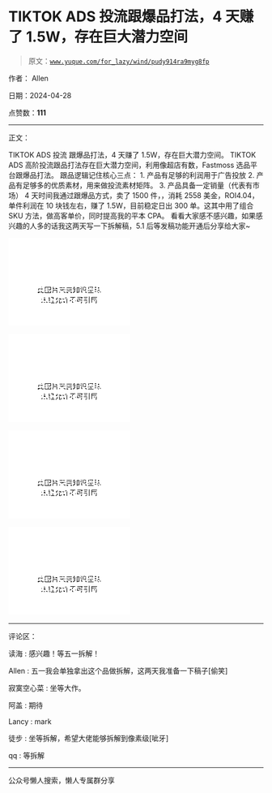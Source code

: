 # TIKTOK ADS 投流跟爆品打法，4 天赚了 1.5W，存在巨大潜力空间

> 原文：[`www.yuque.com/for_lazy/wind/pudy914ra9myg8fp`](https://www.yuque.com/for_lazy/wind/pudy914ra9myg8fp)

作者： Allen

日期：2024-04-28

点赞数：**111**

* * *

正文：

TIKTOK ADS 投流 跟爆品打法，4 天赚了 1.5W，存在巨大潜力空间。 TIKTOK
ADS 高阶投流跟品打法存在巨大潜力空间，利用像超店有数，Fastmoss 选品平台跟爆品打法。 跟品逻辑记住核心三点： 1\. 产品有足够的利润用于广告投放
2\. 产品有足够多的优质素材，用来做投流素材矩阵。 3\. 产品具备一定销量（代表有市场）
4 天时间我通过跟爆品方式，卖了 1500 件，，消耗 2558 美金，ROI4.04，单件利润在 10 块钱左右，赚了 1.5W，目前稳定日出 300 单。这其中用了组合 SKU 方法，做高客单价，同时提高我的平本 CPA。
看看大家感不感兴趣，如果感兴趣的人多的话我这两天写一下拆解稿，5.1 后等发稿功能开通后分享给大家~

![](img/0148e8f7f0432112e8a4d3929ef731d2.png)

![](img/f30ac06d0b58b37fbad8a929f4416ef2.png)

![](img/afccb00a2f729e9b7abf9e42a39551d3.png)

![](img/3818a9cf52404b16f35b9c5d21a3d4e7.png)

* * *

评论区：

读海 : 感兴趣！等五一拆解！

Allen : 五一我会单独拿出这个品做拆解，这两天我准备一下稿子[偷笑]

寂寞空心菜 : 坐等大作。

阿盖 : 期待

Lancy : mark

徒步 : 坐等拆解，希望大佬能够拆解到像素级[呲牙]

qq : 等拆解

* * *

公众号懒人搜索，懒人专属群分享